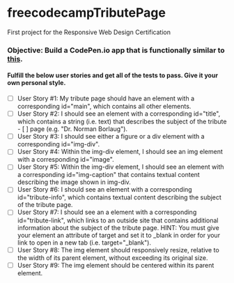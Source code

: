 # freecodecampTributePage

First project for the Responsive Web Design Certification

### Objective: Build a CodePen.io app that is functionally similar to [this](https://codepen.io/freeCodeCamp/full/zNqgVx).

#### Fulfill the below user stories and get all of the tests to pass. Give it your own personal style.
- [ ] User Story #1: My tribute page should have an element with a corresponding id="main", which contains all other elements.
- [ ] User Story #2: I should see an element with a corresponding id="title", which contains a string (i.e. text) that describes the subject of the tribute - [ ] page (e.g. "Dr. Norman Borlaug").
- [ ] User Story #3: I should see either a figure or a div element with a corresponding id="img-div".
- [ ] User Story #4: Within the img-div element, I should see an img element with a corresponding id="image".
- [ ] User Story #5: Within the img-div element, I should see an element with a corresponding id="img-caption" that contains textual content describing the image shown in img-div.
- [ ] User Story #6: I should see an element with a corresponding id="tribute-info", which contains textual content describing the subject of the tribute page.
- [ ] User Story #7: I should see an a element with a corresponding id="tribute-link", which links to an outside site that contains additional information about the subject of the tribute page. HINT: You must give your element an attribute of target and set it to _blank in order for your link to open in a new tab (i.e. target="_blank").
- [ ] User Story #8: The img element should responsively resize, relative to the width of its parent element, without exceeding its original size.
- [ ] User Story #9: The img element should be centered within its parent element.
